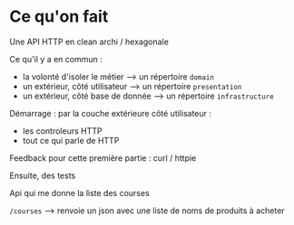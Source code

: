 # Ce qu'on fait

Une API HTTP en clean archi / hexagonale

Ce qu'il y a en commun :
- la volonté d'isoler le métier --> un répertoire `domain`
- un extérieur, côté utilisateur --> un répertoire `presentation`
- un extérieur, côté base de donnée --> un répertoire `infrastructure`

Démarrage : par la couche extérieure côté utilisateur :
- les controleurs HTTP
- tout ce qui parle de HTTP

Feedback pour cette première partie : curl / httpie

Ensuite, des tests

Api qui me donne la liste des courses

`/courses` --> renvoie un json avec une liste de noms de produits à acheter
